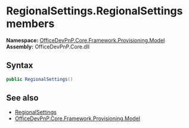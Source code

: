# RegionalSettings.RegionalSettings members 
  

**Namespace:** [OfficeDevPnP.Core.Framework.Provisioning.Model](OfficeDevPnP.Core.Framework.Provisioning.Model.md)  
**Assembly:** OfficeDevPnP.Core.dll  
## Syntax
```C#
public RegionalSettings()
```
## See also
- [RegionalSettings](OfficeDevPnP.Core.Framework.Provisioning.Model.RegionalSettings.md)
- [OfficeDevPnP.Core.Framework.Provisioning.Model](OfficeDevPnP.Core.Framework.Provisioning.Model.md)
